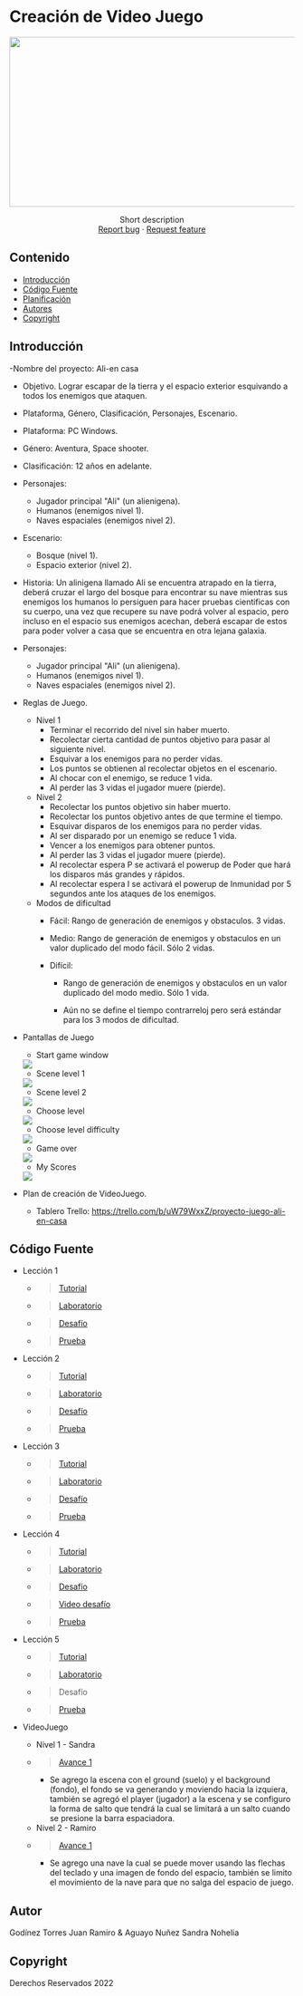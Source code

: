 # Creación de Video Juego
<p align="center">
    <img src="https://user-images.githubusercontent.com/8560750/195950148-0c0df38e-5f96-45ae-87c3-6922738c612d.jpg" alt="Logo" width=1200 height=300>

  <p align="center">
    Short description
    <br>
    <a href="https://reponame/issues/new?template=bug.md">Report bug</a>
    ·
    <a href="https://reponame/issues/new?template=feature.md&labels=feature">Request feature</a>
  </p>
</p>


## Contenido

- [Introducción](#introducción)
- [Código Fuente](#código-fuente)
- [Planificación](#planificación)
- [Autores](#autor)
- [Copyright](#copyright)


## Introducción

-Nombre del proyecto: Ali-en casa
- Objetivo. Lograr escapar de la tierra y el espacio exterior esquivando a todos los enemigos que ataquen.
- Plataforma, Género, Clasificación, Personajes, Escenario.
- Plataforma: PC Windows.
- Género: Aventura, Space shooter.
- Clasificación: 12 años en adelante.
- Personajes:
    - Jugador principal "Ali" (un alienigena).
    - Humanos (enemigos nivel 1).
    - Naves espaciales (enemigos nivel 2).
- Escenario:
    - Bosque (nivel 1).
    - Espacio exterior (nivel 2).
- Historia: Un alinigena llamado Ali se encuentra atrapado en la tierra, deberá cruzar el largo del bosque para encontrar su nave mientras sus enemigos los humanos lo persiguen para hacer pruebas cientificas con su cuerpo, una vez que recupere su nave podrá volver al espacio, pero incluso en el espacio sus enemigos acechan, deberá escapar de estos para poder volver a casa que se encuentra en otra lejana galaxia.
- Personajes:
    - Jugador principal "Ali" (un alienigena).
    - Humanos (enemigos nivel 1).
    - Naves espaciales (enemigos nivel 2).
- Reglas de Juego.
    - Nivel 1
        - Terminar el recorrido del nivel sin haber muerto.
        - Recolectar cierta cantidad de puntos objetivo para pasar al siguiente nivel.
        - Esquivar a los enemigos para no perder vidas.
        - Los puntos se obtienen al recolectar objetos en el escenario.
        - Al chocar con el enemigo, se reduce 1 vida.
        - Al perder las 3 vidas el jugador muere (pierde).
    - Nivel 2
        - Recolectar los puntos objetivo sin haber muerto.
        - Recolectar los puntos objetivo antes de que termine el tiempo.
        - Esquivar disparos de los enemigos para no perder vidas.
        - Al ser disparado por un enemigo se reduce 1 vida.
        - Vencer a los enemigos para obtener puntos.
        - Al perder las 3 vidas el jugador muere (pierde).
        - Al recolectar espera P se activará el powerup de Poder que hará los disparos más grandes y rápidos.
        - Al recolectar espera I se activará el powerup de Inmunidad por 5 segundos ante los ataques de los enemigos.
    - Modos de dificultad
        - Fácil: Rango de generación de enemigos y obstaculos. 3 vidas.
        - Medio: Rango de generación de enemigos y obstaculos en un valor duplicado del modo fácil. Sólo 2 vidas.
        - Difícil: 
        
            - Rango de generación de enemigos y obstaculos en un valor duplicado del modo medio. Sólo 1 vida.
            
            - Aún no se define el tiempo contrarreloj pero será estándar para los 3 modos de dificultad.
- Pantallas de Juego
    - Start game window
    
     <img src="https://github.com/SandraNAguayoN/gdgs2102_creacion_de_videojuegos/blob/main/img/StartGameWindow.png">
    
    - Scene level 1
    
    <img src="https://github.com/SandraNAguayoN/gdgs2102_creacion_de_videojuegos/blob/main/img/SceneLevel1.png">
    
    - Scene level 2
    
    <img src="https://github.com/SandraNAguayoN/gdgs2102_creacion_de_videojuegos/blob/main/img/SceneLevel2.png">
    
    - Choose level
    
    <img src="https://github.com/SandraNAguayoN/gdgs2102_creacion_de_videojuegos/blob/main/img/ChooseLevelWindow.png">
    
    - Choose level difficulty
    
    <img src="https://github.com/SandraNAguayoN/gdgs2102_creacion_de_videojuegos/blob/main/img/LevelDifficultyWindow.png">
    
    - Game over
    
    <img src="https://github.com/SandraNAguayoN/gdgs2102_creacion_de_videojuegos/blob/main/img/GameOverWindow_v1.png">
    
    - My Scores
        
    <img src="https://github.com/SandraNAguayoN/gdgs2102_creacion_de_videojuegos/blob/main/img/MyScoresWindow.png">
- Plan de creación de VideoJuego.
    - Tablero Trello: https://trello.com/b/uW79WxxZ/proyecto-juego-ali-en-casa
 

## Código Fuente

* Lección 1
  * > <a href="https://github.com/ramirotUTNG/Juegos/tree/main/leccion_1">Tutorial</a>
  * > <a href="https://drive.google.com/drive/folders/1nQ3D0ZxRDVHAnGvNjwIk1OsPZpPtm1dJ"> Laboratorio</a>
  * > <a href="https://github.com/ramirotUTNG/Juegos/tree/main/Reto01">Desafío </a>
  * > <a href="https://drive.google.com/drive/folders/1nQ3D0ZxRDVHAnGvNjwIk1OsPZpPtm1dJ"> Prueba</a>
* Lección 2
  * > <a href="https://github.com/ramirotUTNG/Juegos/tree/main/Leccion%202"> Tutorial</a>
  * > <a href="https://github.com/ramirotUTNG/Juegos/tree/main/Proyecto%20personal"> Laboratorio </a>
  * > <a href="https://github.com/ramirotUTNG/Juegos/tree/main/Reto_02"> Desafío</a>
  * > <a href="https://drive.google.com/drive/folders/1nQ3D0ZxRDVHAnGvNjwIk1OsPZpPtm1dJ"> Prueba </a>
* Lección 3
  * > <a href="https://github.com/ramirotUTNG/Juegos/blob/main/leccion3.unitypackage">Tutorial </a>
  * > <a href="https://github.com/ramirotUTNG/Juegos/blob/main/Laboratorio3.unitypackage"> Laboratorio</a>
  * > <a href="https://github.com/ramirotUTNG/Juegos/blob/main/Reto3.unitypackage"> Desafío</a>
  * > <a href="https://drive.google.com/drive/folders/1mHoR3Cpj4SpWAj5M7I03OGoZ8JYhbO58?usp=sharing"> Prueba</a>
* Lección 4
  * ><a href="https://github.com/ramirotUTNG/Juegos/blob/main/Leccion_4.unitypackage">Tutorial</a> 
  * > <a href="https://github.com/ramirotUTNG/Juegos/blob/main/Laboratorio4.unitypackage">Laboratorio</a>
  * > <a href="https://github.com/ramirotUTNG/Juegos/blob/main/Reto_4.unitypackage">Desafío</a>
  * > <a href="https://drive.google.com/file/d/1_mOYSTEhjLQAXAYLd757ij5kHTbyEgN4/view?usp=share_link">Video desafío</a>
  * > <a href="https://github.com/ramirotUTNG/Juegos/blob/main/Leccion_4/quiz4%20evidencia.jpg">Prueba</a> 
  
* Lección 5
  * > <a href="https://github.com/ramirotUTNG/Juegos/blob/main/Leccion_5.unitypackage">Tutorial </a>
  * > <a href="https://github.com/ramirotUTNG/Juegos/blob/main/Laboratorio5.unitypackage"> Laboratorio</a>
  * > <a href=""> </a>Desafío
  * > <a href="https://github.com/ramirotUTNG/Juegos/blob/main/Leccion_4/Examen5.jpg">Prueba </a>
* VideoJuego
  * Nivel 1 - Sandra
  * > <a href="https://github.com/SandraNAguayoN/gdgs2102_creacion_de_videojuegos/blob/main/Proyecto%20Ali-en-Casa/"> Avance 1 </a>
    - Se agrego la escena con el ground (suelo) y el background (fondo), el fondo se va generando y moviendo hacia la izquiera, también se agregó el player (jugador) a la escena y se configuro la forma de salto que tendrá la cual se limitará a un salto cuando se presione la barra espaciadora.
  * Nivel 2 - Ramiro
  * > <a href="https://drive.google.com/file/d/1yzeY_UNSh12e3HD_x6Ix9LkvUy3M6oCF/view?usp=share_link"> Avance 1 </a>
    - Se agrego una nave la cual se puede mover usando las flechas del teclado y una imagen de fondo del espacio, también se limito el movimiento de la nave para que no salga del espacio de juego.
  

## Autor
Godínez Torres Juan Ramiro & Aguayo Nuñez Sandra Nohelia

## Copyright
Derechos Reservados 2022
